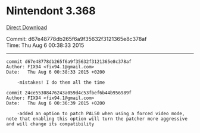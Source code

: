 # Nintendont 3.368
[Direct Download](./Nintendont.zip)

Commit: d67e48778db265f6a9f35632f3121365e8c378af  
Time: Thu Aug 6 00:38:33 2015   

-----

```
commit d67e48778db265f6a9f35632f3121365e8c378af
Author: FIX94 <fix94.1@gmail.com>
Date:   Thu Aug 6 00:38:33 2015 +0200

    -mistakes! I do them all the time
```

```
commit 24ce55308476243a059d4c53fbef6b44b956989f
Author: FIX94 <fix94.1@gmail.com>
Date:   Thu Aug 6 00:36:39 2015 +0200

    -added an option to patch PAL50 when using a forced video mode, note that enabling this option will turn the patcher more aggressive and will change its compatibility
```
